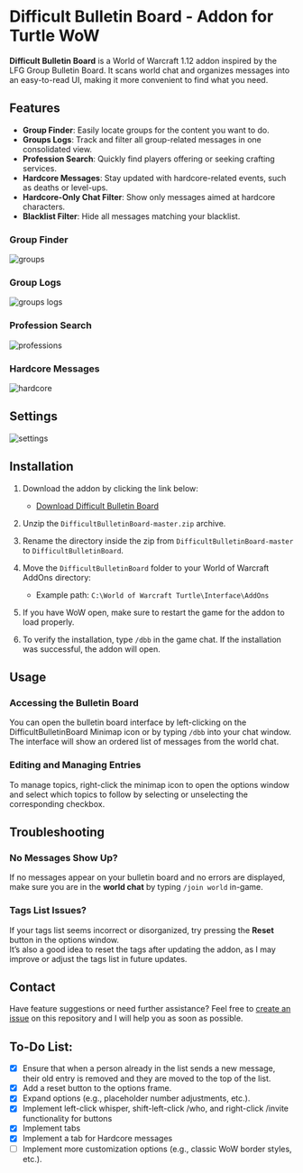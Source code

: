 # Difficult Bulletin Board - Addon for Turtle WoW

**Difficult Bulletin Board** is a World of Warcraft 1.12 addon inspired by the LFG Group Bulletin Board. It scans world chat and organizes messages into an easy-to-read UI, making it more convenient to find what you need.

## Features

- **Group Finder**: Easily locate groups for the content you want to do.
- **Groups Logs**: Track and filter all group-related messages in one consolidated view.
- **Profession Search**: Quickly find players offering or seeking crafting services.
- **Hardcore Messages**: Stay updated with hardcore-related events, such as deaths or level-ups.
- **Hardcore-Only Chat Filter**: Show only messages aimed at hardcore characters.
- **Blacklist Filter**: Hide all messages matching your blacklist.

### Group Finder

![groups](https://github.com/user-attachments/assets/325837c4-466d-46ac-aacc-00002199cb67)


### Group Logs

![groups logs](https://github.com/user-attachments/assets/9901b5fc-d7c7-402f-9d86-8599590859ac)


### Profession Search

![professions](https://github.com/user-attachments/assets/265c3f34-c1e7-4c76-83ce-5f260883cf29)


### Hardcore Messages

![hardcore](https://github.com/user-attachments/assets/1559d54b-f3d4-4d00-9223-57739589c0db)


## Settings
![settings](https://github.com/user-attachments/assets/646d92ee-39e9-49ab-ba4b-33ef55bd757b)



## Installation

1. Download the addon by clicking the link below:
   - [Download Difficult Bulletin Board](https://github.com/DeterminedPanda/DifficultBulletinBoard/archive/refs/heads/master.zip)

2. Unzip the `DifficultBulletinBoard-master.zip` archive.

3. Rename the directory inside the zip from `DifficultBulletinBoard-master` to `DifficultBulletinBoard`.

4. Move the `DifficultBulletinBoard` folder to your World of Warcraft AddOns directory:
   - Example path: `C:\World of Warcraft Turtle\Interface\AddOns`

5. If you have WoW open, make sure to restart the game for the addon to load properly.

6. To verify the installation, type `/dbb` in the game chat. If the installation was successful, the addon will open.


## Usage

### Accessing the Bulletin Board

You can open the bulletin board interface by left-clicking on the DifficultBulletinBoard Minimap icon or by typing ```/dbb``` into your chat window.
The interface will show an ordered list of messages from the world chat.

### Editing and Managing Entries

To manage topics, right-click the minimap icon to open the options window and select which topics to follow by selecting or unselecting the corresponding checkbox.

## Troubleshooting

### No Messages Show Up?
If no messages appear on your bulletin board and no errors are displayed, make sure you are in the **world chat** by typing `/join world` in-game.

### Tags List Issues?
If your tags list seems incorrect or disorganized, try pressing the **Reset** button in the options window.  
It’s also a good idea to reset the tags after updating the addon, as I may improve or adjust the tags list in future updates.

## Contact

Have feature suggestions or need further assistance? Feel free to [create an issue](https://github.com/DeterminedPanda/DifficultBulletinBoard/issues) on this repository and I will help you as soon as possible.


## To-Do List:

- [x] Ensure that when a person already in the list sends a new message, their old entry is removed and they are moved to the top of the list.
- [x] Add a reset button to the options frame.
- [x] Expand options (e.g., placeholder number adjustments, etc.).
- [x] Implement left-click whisper, shift-left-click /who, and right-click /invite functionality for buttons
- [x] Implement tabs
- [x] Implement a tab for Hardcore messages
- [ ] Implement more customization options (e.g., classic WoW border styles, etc.).
